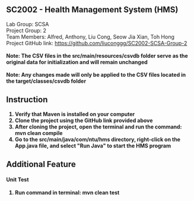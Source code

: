 ## SC2002 - Health Management System (HMS)
Lab Group: SCSA<br>
Project Group: 2<br>
Team Members: Alfred, Anthony, Liu Cong, Seow Jia Xian, Toh Hong<br>
Project GitHub link: https://github.com/liuconggg/SC2002-SCSA-Group-2
<br> <br>
<b> Note: The CSV files in the src/main/resources/csvdb folder serve as the original data for initialization and will remain unchanged<b>
<br><br>
<b>Note: Any changes made will only be applied to the CSV files located in the target/classes/csvdb folder</b>

## Instruction
1. Verify that Maven is installed on your computer<br>
2. Clone the project using the GitHub link provided above<br>
3. After cloning the project, open the terminal and run the command: mvn clean compile<br>
4. Go to the src/main/java/com/ntu/hms directory, right-click on the App.java file, and select "Run Java" to start the HMS program


## Additional Feature
#### Unit Test
1. Run command in terminal: mvn clean test
